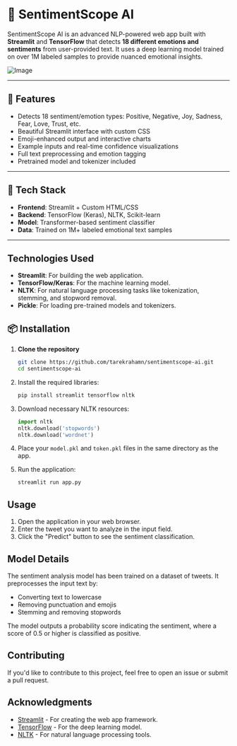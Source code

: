 # 🧠 SentimentScope AI

SentimentScope AI is an advanced NLP-powered web app built with **Streamlit** and **TensorFlow** that detects **18 different emotions and sentiments** from user-provided text. It uses a deep learning model trained on over 1M labeled samples to provide nuanced emotional insights.

![Image](https://github.com/user-attachments/assets/6b029f68-8a51-418f-81c8-1225e958d3b2) <!-- Optional: Add a screenshot image here -->

---

## 🚀 Features

- Detects 18 sentiment/emotion types: Positive, Negative, Joy, Sadness, Fear, Love, Trust, etc.
- Beautiful Streamlit interface with custom CSS
- Emoji-enhanced output and interactive charts
- Example inputs and real-time confidence visualizations
- Full text preprocessing and emotion tagging
- Pretrained model and tokenizer included

---

## 🧱 Tech Stack

- **Frontend**: Streamlit + Custom HTML/CSS
- **Backend**: TensorFlow (Keras), NLTK, Scikit-learn
- **Model**: Transformer-based sentiment classifier
- **Data**: Trained on 1M+ labeled emotional text samples

---
## Technologies Used

- **Streamlit**: For building the web application.
- **TensorFlow/Keras**: For the machine learning model.
- **NLTK**: For natural language processing tasks like tokenization, stemming, and stopword removal.
- **Pickle**: For loading pre-trained models and tokenizers.
## 📦 Installation

1. **Clone the repository**
   ```bash
   git clone https://github.com/tarekrahamn/sentimentscope-ai.git
   cd sentimentscope-ai
2. Install the required libraries:
   ```bash
   pip install streamlit tensorflow nltk
   ```

3. Download necessary NLTK resources:
   ```python
   import nltk
   nltk.download('stopwords')
   nltk.download('wordnet')
   ```

4. Place your `model.pkl` and `token.pkl` files in the same directory as the app.

5. Run the application:
   ```bash
   streamlit run app.py
   ```

## Usage

1. Open the application in your web browser.
2. Enter the tweet you want to analyze in the input field.
3. Click the "Predict" button to see the sentiment classification.

## Model Details

The sentiment analysis model has been trained on a dataset of tweets. It preprocesses the input text by:

- Converting text to lowercase
- Removing punctuation and emojis
- Stemming and removing stopwords


The model outputs a probability score indicating the sentiment, where a score of 0.5 or higher is classified as positive.

## Contributing

If you'd like to contribute to this project, feel free to open an issue or submit a pull request.
## Acknowledgments

- [Streamlit](https://streamlit.io/) - For creating the web app framework.
- [TensorFlow](https://www.tensorflow.org/) - For the deep learning model.
- [NLTK](https://www.nltk.org/) - For natural language processing tools.

